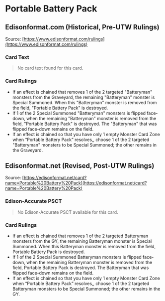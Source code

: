 # Portable Battery Pack

## Edisonformat.com (Historical, Pre-UTW Rulings)

Source: [https://www.edisonformat.com/rulings](https://www.edisonformat.com/rulings)

### Card Text

> No card text found for this card.

### Card Rulings

*   If an effect is chained that removes 1 of the 2 targeted "Batteryman" monsters from the Graveyard, the remaining "Batteryman" monster is Special Summoned. When this "Batteryman" monster is removed from the field, "Portable Battery Pack" is destroyed.
*   If 1 of the 2 Special Summoned "Batteryman" monsters is flipped face-down, when the remaining "Batteryman" monster is removed from the field, "Portable Battery Pack" is destroyed. The "Batteryman" that was flipped face-down remains on the field.
*   If an effect is chained so that you have only 1 empty Monster Card Zone when “Portable Battery Pack” resolves,, choose 1 of the 2 targeted "Batteryman" monsters to be Special Summoned; the other remains in the Graveyard.

## Edisonformat.net (Revised, Post-UTW Rulings)

Source: [https://edisonformat.net/card?name=Portable%20Battery%20Pack](https://edisonformat.net/card?name=Portable%20Battery%20Pack)

### Edison-Accurate PSCT

> No Edison-Accurate PSCT available for this card.

### Card Rulings

*   If an effect is chained that removes 1 of the 2 targeted Batteryman monsters from the GY, the remaining Batteryman monster is Special Summoned. When this Batteryman monster is removed from the field, Portable Battery Pack is destroyed.
*   If 1 of the 2 Special Summoned Batteryman monsters is flipped face-down, when the remaining Batteryman monster is removed from the field, Portable Battery Pack is destroyed. The Batteryman that was flipped face-down remains on the field.
*   If an effect is chained so that you have only 1 empty Monster Card Zone when “Portable Battery Pack” resolves,, choose 1 of the 2 targeted Batteryman monsters to be Special Summoned; the other remains in the GY.
            